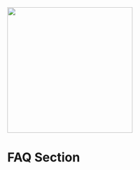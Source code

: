 <img title="" src="https://cdn.discordapp.com/attachments/816631707817869323/816632585970122752/LogoPNG.png" alt="" data-align="center" width="286"> 

# FAQ Section
